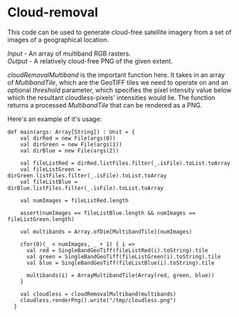 # Cloud-removal

This code can be used to generate cloud-free satellite imagery from a set of images of a geographical location.

*Input* - An array of multiband RGB rasters.  
*Output* - A relatively cloud-free PNG of the given extent.

*cloudRemovalMultiband* is the important function here. It takes in an array of *MultibandTile*, which are the GeoTIFF tiles we need to operate on and an optional *threshold* parameter, which specifies the pixel intensity value below which the resultant cloudless-pixels' intensities would lie. The function returns a processed *MultibandTile* that can be rendered as a PNG.

Here's an example of it's usage:

    def main(args: Array[String]) : Unit = {
        val dirRed = new File(args(0))
        val dirGreen = new File(args(1))
        val dirBlue = new File(args(2))
    
        val fileListRed = dirRed.listFiles.filter(_.isFile).toList.toArray
        val fileListGreen = dirGreen.listFiles.filter(_.isFile).toList.toArray
        val fileListBlue = dirBlue.listFiles.filter(_.isFile).toList.toArray
    
        val numImages = fileListRed.length
    
        assert(numImages == fileListBlue.length && numImages == fileListGreen.length)
    
        val multibands = Array.ofDim[MultibandTile](numImages)
    
        cfor(0)(_ < numImages, _ + 1) { i =>
          val red = SingleBandGeoTiff(fileListRed(i).toString).tile
          val green = SingleBandGeoTiff(fileListGreen(i).toString).tile
          val blue = SingleBandGeoTiff(fileListBlue(i).toString).tile
    
          multibands(i) = ArrayMultibandTile(Array(red, green, blue))
        }
    
        val cloudless = cloudRemovalMultiband(multibands)
        cloudless.renderPng().write("/tmp/cloudless.png")
      }

